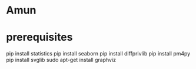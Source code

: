 # Amun

# prerequisites
pip install statistics
pip install seaborn
pip install diffprivlib
pip install pm4py
pip install svglib
sudo apt-get install graphviz
